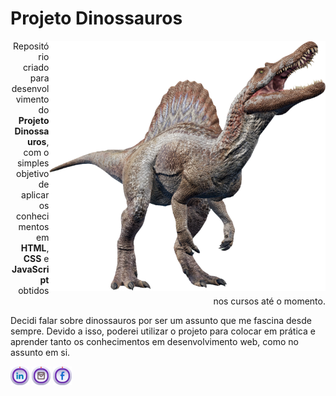 <h1>Projeto Dinossauros</h1>

<img src="https://github.com/glaubercsouza/projeto-dinossauros/blob/main/web/img/gh.png" height=400px align="right">

<p style="text-align: right;": >Repositório criado para desenvolvimento do <strong>Projeto Dinossauros</strong>, com o simples objetivo de aplicar os conhecimentos em <strong>HTML</strong>, <strong>CSS</strong> e <strong>JavaScript</strong> obtidos nos cursos até o momento.</p>

<p>Decidi falar sobre dinossauros por ser um assunto que me fascina desde sempre. Devido a isso, poderei utilizar o projeto para colocar em prática e aprender tanto os conhecimentos em desenvolvimento web, como no assunto em si.</p>

<p><a href="https://www.linkedin.com/in/glauber-souza-30253795/" target="_blank" rel="external"><img src="https://github.com/glaubercsouza/projeto-dinossauros/blob/main/web/img/icon-linkedin.png" alt="linkedin" width=30 height=30/></a>
<a href="https://www.instagram.com/glauber.csouza/" target="_blank" rel="external"><img src="https://github.com/glaubercsouza/projeto-dinossauros/blob/main/web/img/icon-instagram.png" alt="instagram" width=30 height=30/></a>
<a href="https://www.facebook.com/glaubercsouza/" target="_blank" rel="external"><img src="https://github.com/glaubercsouza/projeto-dinossauros/blob/main/web/img/icon-facebook.png" alt="facebook" width=30 height=30/></a></p>
